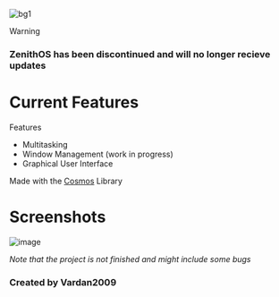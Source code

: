 ![bg1](https://github.com/Vardan2009/zenith/assets/70532109/90719ce4-63de-450f-aba9-dc426747badf)

> [!WARNING]  
> ### ZenithOS has been discontinued and will no longer recieve updates

# Current Features
 Features
- Multitasking
- Window Management (work in progress)
- Graphical User Interface

Made with the [Cosmos](https://github.com/CosmosOS/Cosmos) Library
# Screenshots
![image](https://github.com/Vardan2009/zenith/assets/70532109/50a37f1f-f8e9-4521-9387-15d29f9e3212)


*Note that the project is not finished and might include some bugs*
### Created by Vardan2009
